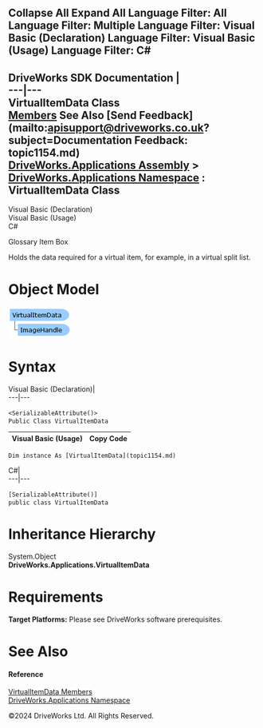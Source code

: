        

 Collapse All Expand All  Language Filter: All  Language Filter: Multiple  Language Filter: Visual Basic (Declaration) Language Filter: Visual Basic (Usage) Language Filter: C#  
---  
DriveWorks SDK Documentation  |   
---|---  
VirtualItemData Class   
[Members](topic1155.md) See Also [Send Feedback](mailto:apisupport@driveworks.co.uk?subject=Documentation Feedback: topic1154.md)  
[DriveWorks.Applications Assembly](topic13.md) > [DriveWorks.Applications Namespace](topic16.md) : VirtualItemData Class  
---  
  
Visual Basic (Declaration)    
Visual Basic (Usage)    
C# 

Glossary Item Box

Holds the data required for a virtual item, for example, in a virtual split list. 

# Object Model

![](dotnetdiagramimages/image43.png)

# Syntax

Visual Basic (Declaration)|   
---|---  
      
    
    <SerializableAttribute()>
    Public Class VirtualItemData   
  
Visual Basic (Usage)| Copy Code  
---|---  
      
    
    Dim instance As [VirtualItemData](topic1154.md)  
  
C#|   
---|---  
      
    
    [SerializableAttribute()]
    public class VirtualItemData   
  
# Inheritance Hierarchy

System.Object  
**DriveWorks.Applications.VirtualItemData**  


# Requirements

**Target Platforms:** Please see DriveWorks software prerequisites.

# See Also

#### Reference

[VirtualItemData Members](topic1155.md)   
[DriveWorks.Applications Namespace](topic16.md)

©2024 DriveWorks Ltd. All Rights Reserved.
